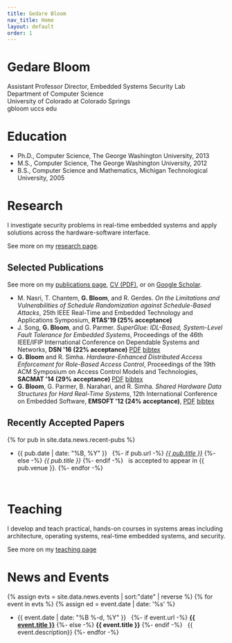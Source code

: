 ```yaml
---
title: Gedare Bloom
nav_title: Home
layout: default
order: 1
---
```


# Gedare Bloom

Assistant Professor 
Director, Embedded Systems Security Lab  
Department of Computer Science  
University of Colorado at Colorado Springs  
gbloom uccs edu 

# Education

* Ph.D., Computer Science, The George Washington University, 2013
* M.S., Computer Science, The George Washington University, 2012
* B.S., Computer Science and Mathematics, Michigan Technological University, 2005

# Research

I investigate security problems in real-time embedded systems
and apply solutions across the hardware-software interface.

See more on my [research page](./research.html).

## Selected Publications

See more on my [publications page](./publications.html),
[CV (PDF)](./vitae-gedare.pdf), or on
[Google Scholar](https://scholar.google.com/citations?user=8ZBnSl4AAAAJ").
* M. Nasri, T. Chantem, **G. Bloom**, and R. Gerdes.
  *On the Limitations and Vulnerabilities of Schedule Randomization against Schedule-Based Attacks*,
  25th IEEE Real-Time and Embedded Technology and Applications Symposium,
  **RTAS'19 (25% acceptance)**
* J. Song, **G. Bloom**, and G. Parmer.
  *SuperGlue: IDL-Based, System-Level Fault Tolerance for Embedded Systems*,
  Proceedings of the 46th IEEE/IFIP International Conference on Dependable Systems and Networks,
  **DSN '16 (22% acceptance)**
  [PDF](./pdf/SonBlo16A.pdf)
  [bibtex](./bib/SonBlo16A.bib)
* **G. Bloom** and R. Simha.
  *Hardware-Enhanced Distributed Access Enforcement for Role-Based Access Control*,
  Proceedings of the 19th ACM Symposium on Access Control Models and Technologies, **SACMAT '14 (29% acceptance)**
  [PDF](./pdf/BloSim14A.pdf)
  [bibtex](./bib/BloSim14A.bib)
* **G. Bloom**, G. Parmer, B. Narahari, and R. Simha.
  *Shared Hardware Data Structures for Hard Real-Time Systems*,
  12th International Conference on Embedded Software, **EMSOFT '12 (24% acceptance)**,
  [PDF](./pdf/BloPar12A.pdf)
  [bibtex](./bib/BloPar12A.bib)

## Recently Accepted Papers
{% for pub in site.data.news.recent-pubs %}
* {{ pub.date | date: "%B, %Y" }} &nbsp; 
{%- if pub.url -%} [*{{ pub.title }}*]({{pub.url}})
{%- else -%} *{{ pub.title }}* {%- endif -%}
&nbsp; is accepted to appear in {{ pub.venue }}.
{%- endfor -%}
<br />

# Teaching

I develop and teach practical, hands-on courses in systems areas including
architecture, operating systems, real-time embedded systems, and security.

See more on my [teaching page](./teaching.html)

# News and Events

{% assign evts = site.data.news.events | sort:"date" | reverse %} 
{% for event in evts %}
{% assign ed = event.date | date: '%s' %}
* {{ event.date | date: "%B %-d, %Y" }} &nbsp; 
{%- if event.url -%} [**{{ event.title }}**]({{event.url}})
{%- else -%} **{{ event.title }}** {%- endif -%}
&nbsp; {{ event.description}}
{%- endfor -%}

